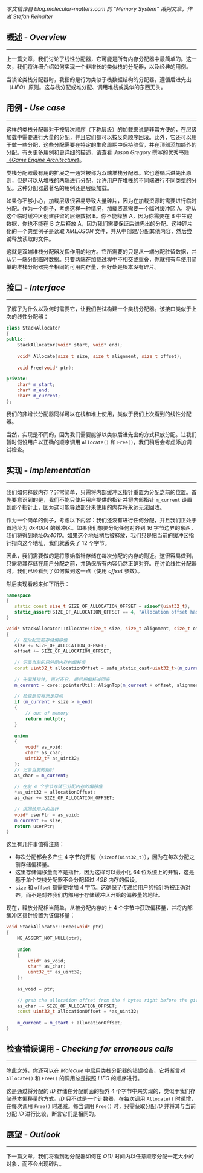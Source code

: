 *本文档译自 blog.molecular-matters.com 的 "Memory System" 系列文章，作者 Stefan Reinalter*


## 概述 - *Overview*
----
上一篇文章，我们讨论了线性分配器，它可能是所有内存分配器中最简单的。这一次，我们将详细介绍如何实现一个非增长的类似栈的分配器，以及经典的用例。

当谈论类栈分配器时，我指的是行为类似于栈数据结构的分配器，遵循后进先出（*LIFO*）原则。这与栈分配或堆分配、调用堆栈或类似的东西无关。


## 用例 - *Use case*
---
这样的类栈分配器对于按层次顺序（下称层级）的加载来说是非常方便的，在层级加载中需要进行大量的分配，并且它们都可以按反向顺序回滚。此外，它还可以用于做一些分配，这些分配需要在特定的生命周期中保持驻留，并在顶部添加额外的分配。有关更多用例和更详细的描述，请查看 *Jason Gregory* 撰写的优秀书籍[《*Game Engine Architecture*》](http://www.amazon.com/Game-Engine-Architecture-Jason-Gregory/dp/1568814135/ref=sr_1_1?ie=UTF8&qid=1346085331&sr=8-1&keywords=game+engine+architecture)。

类栈分配器最有用的扩展之一通常被称为双端堆栈分配器。它也遵循后进先出原则，但是可以从堆栈的两端进行分配，允许用户在堆栈的不同端进行不同类型的分配。这种分配器最著名的用例还是层级加载。

如果你不够小心，加载层级很容易导致大量碎片，因为在加载资源时需要进行临时分配。作为一个例子，考虑这样一种情况，加载资源需要一个临时缓冲区 A，将从这个临时缓冲区创建驻留的层级数据 B。你不能释放 A，因为你需要在 B 中生成数据，你也不能在 B 之后释放 A，因为我们需要保证后进先出的分配。这种碎片化的一个典型例子是读取 *XML/JSON* 文件，并从中创建/分配其他内容，然后尝试释放读取的文件。

这就是双端堆栈分配器发挥作用的地方。它所需要的只是从一端分配驻留数据，并从另一端分配临时数据。只要两端在加载过程中不相交或重叠，你就拥有与使用简单的堆栈分配器完全相同的可用内存量，但好处是根本没有碎片。


## 接口 - *Interface*
---
了解了为什么以及何时需要它，让我们尝试构建一个类栈分配器。该接口类似于上次的线性分配器：

```C++
class StackAllocator
{
public:
	StackAllocator(void* start, void* end);
	
	void* Allocate(size_t size, size_t alignment, size_t offset);
	
	void Free(void* ptr);
	
private:
	char* m_start;
	char* m_end;
	char* m_current;
};
```

我们的非增长分配器同样可以在栈和堆上使用，类似于我们上次看到的线性分配器。

当然，实现是不同的，因为我们需要能够以类似后进先出的方式释放分配。让我们暂时假设用户以正确的顺序调用 `Allocate()` 和 `Free()`，我们稍后会考虑添加调试检查。


## 实现 - *Implementation*
---
我们如何释放内存？非常简单，只需将内部缓冲区指针重置为分配之前的位置。首先要意识到的是，我们不能只使用用户提供的指针并将内部指针 `m_current` 设置到那个指针上，因为这可能导致部分未使用的内存将永远无法回收。

作为一个简单的例子，考虑以下内容：我们还没有进行任何分配，并且我们正处于首地址为 *0x4004* 的缓冲区。如果我们想要分配任何对齐到 16 字节边界的东西，我们将得到地址*0x4010*。如果这个地址稍后被释放，我们只是把当前的缓冲区指针指向这个地址，我们就丢失了 12 个字节。

因此，我们需要做的是将原始指针存储在每次分配的内存的附近。这很容易做到，只需将其存储在用户分配之前，并确保所有内容仍然正确对齐。在讨论线性分配器时，我们已经看到了如何做到这一点（使用 *offset* 参数）。

然后实现看起来如下所示：

 ```C++
namespace
{
	static const size_t SIZE_OF_ALLOCATION_OFFSET = sizeof(uint32_t);
	static_assert(SIZE_OF_ALLOCATION_OFFSET == 4, "Allocation offset has wrong size.");
}
 
void* StackAllocator::Allocate(size_t size, size_t alignment, size_t offset)
{
	// 在分配之前存储偏移值
	size += SIZE_OF_ALLOCATION_OFFSET;
	offset += SIZE_OF_ALLOCATION_OFFSET;
	
	// 记录当前的已分配内存的偏移值
	const uint32_t allocationOffset = safe_static_cast<uint32_t>(m_current - m_start);
	
	// 先偏移指针, 再对齐它, 最后把偏移减回来
	m_current = core::pointerUtil::AlignTop(m_current + offset, alignment) - offset;
	
	// 检查是否有充足空间
	if (m_current + size > m_end)
	{
		// out of memory
	    return nullptr;
	}
	
	union
	{
	    void* as_void;
	    char* as_char;
	    uint32_t* as_uint32;
	};
	// 记录当前的指针
	as_char = m_current;
	
	// 在前 4 个字节存储已分配内存的偏移值
	*as_uint32 = allocationOffset;
	as_char += SIZE_OF_ALLOCATION_OFFSET;
	
	// 返回给用户的指针
	void* userPtr = as_void;
	m_current += size;
	return userPtr;
}
```

这里有几件事值得注意：

+ 每次分配都会多产生 4 字节的开销（`sizeof(uint32_t)`），因为在每次分配之前存储偏移量。
+ 这里存储偏移量而不是指针，因为这样可以最小化 64 位系统上的开销，这是基于单个类栈分配器不会分配超过 *4GB* 内存的假设。
+ `size` 和 `offset` 都需要增加 4 字节。这确保了传递给用户的指针将被正确对齐，而不是对齐我们内部用于存储缓冲区开始的偏移量的地址。

现在，释放分配相当简单，从被分配内存的上 4 个字节中获取偏移量，并将内部缓冲区指针设置为该偏移量：

```C++
void StackAllocator::Free(void* ptr)
{
	ME_ASSERT_NOT_NULL(ptr);
	
	union
	{
	    void* as_void;
	    char* as_char;
	    uint32_t* as_uint32;
	};
	
	as_void = ptr;
	
	// grab the allocation offset from the 4 bytes right before the given pointer
	as_char -= SIZE_OF_ALLOCATION_OFFSET;
	const uint32_t allocationOffset = *as_uint32;
	
	m_current = m_start + allocationOffset;
}
```


## 检查错误调用 - *Checking for erroneous calls*
---
除此之外，你还可以在 *Molecule* 中启用类栈分配器的错误检查，它将断言对 `Allocate()` 和 `Free()` 的调用总是按照 *LIFO* 的顺序进行。

这是通过将分配的 *ID* 存储在分配前面的额外 4 个字节中来实现的，类似于我们存储基本偏移量的方式。*ID* 只不过是一个计数器，在每次调用 `Allocate()` 时递增，在每次调用 `Free()` 时递减。每当调用 `Free()` 时，只需获取分配 *ID* 并将其与当前分配 *ID* 进行比较，断言它们是相同的。


## 展望 - *Outlook*
---
下一篇文章，我们将看到池分配器如何在 *O(1)* 时间内以任意顺序分配一定大小的对象，而不会出现碎片。